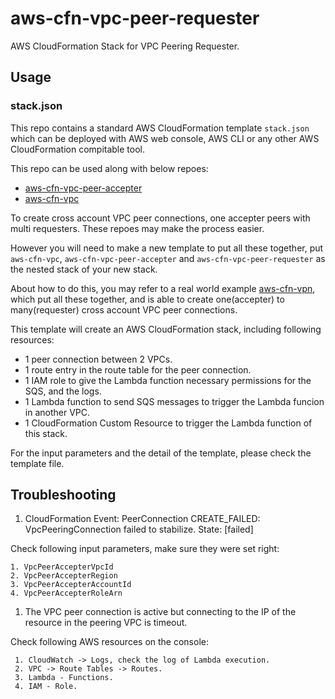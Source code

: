 # aws-cfn-vpc-peer-requester

AWS CloudFormation Stack for VPC Peering Requester.

## Usage

### stack.json

This repo contains a standard AWS CloudFormation template `stack.json`
which can be deployed with AWS web console, AWS CLI or any other AWS
CloudFormation compitable tool.

This repo can be used along with below repoes:

* [aws-cfn-vpc-peer-accepter](https://github.com/alexzhangs/aws-cfn-vpc-peer-accepter)
* [aws-cfn-vpc](https://github.com/alexzhangs/aws-cfn-vpc)

To create cross account VPC peer connections, one accepter peers with
multi requesters. These repoes may make the process easier.

However you will need to make a new template to put all these together,
put `aws-cfn-vpc`, `aws-cfn-vpc-peer-accepter` and
`aws-cfn-vpc-peer-requester` as the nested stack of your new stack.

About how to do this, you may refer to a real world example
[aws-cfn-vpn](https://github.com/alexzhangs/aws-cfn-vpn), which put
all these together, and is able to create one(accepter) to many(requester) cross
account VPC peer connections.

This template will create an AWS CloudFormation stack, including
following resources:

* 1 peer connection between 2 VPCs.
* 1 route entry in the route table for the peer connection.
* 1 IAM role to give the Lambda function necessary permissions for the
SQS, and the logs.
* 1 Lambda function to send SQS messages to trigger the Lambda funcion
  in another VPC.
* 1 CloudFormation Custom Resource to trigger the Lambda function of
this stack.

For the input parameters and the detail of the template, please check the template
file.

## Troubleshooting

1. CloudFormation Event: PeerConnection CREATE_FAILED: VpcPeeringConnection failed to stabilize. State: [failed]

  Check following input parameters, make sure they were set right:

    1. VpcPeerAccepterVpcId
    2. VpcPeerAccepterRegion
    3. VpcPeerAccepterAccountId
    4. VpcPeerAccepterRoleArn

1. The VPC peer connection is active but connecting to the IP of the
  resource in the peering VPC is timeout.

  Check following AWS resources on the console:

     1. CloudWatch -> Logs, check the log of Lambda execution.
     2. VPC -> Route Tables -> Routes.
     3. Lambda - Functions.
     4. IAM - Role.

